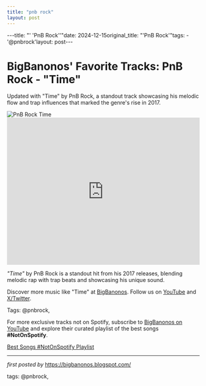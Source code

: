 ```yaml
---
title: "pnb rock"
layout: post
---
```

---title: "' 'PnB Rock''"date: 2024-12-15original_title: "'PnB Rock'"tags:  - '@pnbrock'layout: post---<!-- Post Title --><h1 >BigBanonos' Favorite Tracks: PnB Rock - "Time"</h1> <!-- Introductory Text --><p >Updated with "Time" by PnB Rock, a standout track showcasing his melodic flow and trap influences that marked the genre's rise in 2017.</p> <!-- Featured Image --><div > <img src="https://i1.sndcdn.com/avatars-8ptczozkEWcZbcin-EZWzvQ-t240x240.jpg" alt="PnB Rock Time" /></div> <!-- YouTube Video Embed --><div > <iframe width="100%" height="385" src="https://www.youtube.com/embed/3XzFm06sfDE" title="PnB Rock - Time (prod. 1Mind, CP Dubb) [Official Audio]" frameborder="0" allow="accelerometer; autoplay; clipboard-write; encrypted-media; gyroscope; picture-in-picture; web-share" referrerpolicy="strict-origin-when-cross-origin" allowfullscreen></iframe></div> <!-- Song Information --><div > <p><em>"Time"</em> by PnB Rock is a standout hit from his 2017 releases, blending melodic rap with trap beats and showcasing his unique sound.</p></div> <!-- Footer Links --><div > <p>Discover more music like "Time" at <a href="https://bigbanonos.blogspot.com/" target="_blank">BigBanonos</a>. Follow us on <a href="https://www.youtube.com/@BigBanonos" target="_blank">YouTube</a> and <a href="https://x.com/bigbanonos" target="_blank">X/Twitter</a>.</p></div> <!-- Tags --><p >Tags: @pnbrock,</p><!--Subscribe and Playlist Links--><div>    <p>For more exclusive tracks not on Spotify, subscribe to <a href="https://www.youtube.com/@BigBanonos" target="_blank">BigBanonos on YouTube</a> and explore their curated playlist of the best songs <strong>#NotOnSpotify</strong>.</p>    <p><a href="https://www.youtube.com/playlist?list=PLtuNtuTatqI0kFahUCbtbfenC_ET5O_tr" target="_blank">Best Songs #NotOnSpotify Playlist<br /></a></p></div><hr /><p><em>first posted by</em> <a href="https://bigbanonos.blogspot.com/" rel="noopener" target="_new">https://bigbanonos.blogspot.com/</a></p><p>tags: @pnbrock,</p>